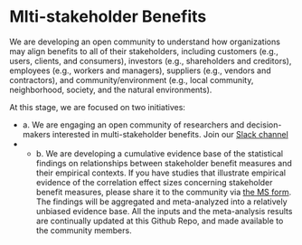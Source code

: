 # Mlti-stakeholder Benefits
We are developing an open community to understand how organizations may align benefits to all of their stakeholders, including customers (e.g., users, clients, and consumers), investors (e.g., shareholders and creditors), employees (e.g., workers and managers), suppliers (e.g., vendors and contractors), and community/environment (e.g., local community, neighborhood, society, and the natural environments).  

At this stage, we are focused on two initiatives:  
- a. We are engaging an open community of researchers and decision-makers interested in multi-stakeholder benefits. Join our [Slack channel](https://app.slack.com/client/T02V6J4J39R/C02V8S6JXFE) 
- - b. We are developing a cumulative evidence base of the statistical findings on relationships between stakeholder benefit measures and their empirical contexts. If you have studies that illustrate empirical evidence of the correlation effect sizes concerning stakeholder benefit measures, please share it to the community via [the MS form](https://forms.office.com/r/AGS6VMwhzN). The findings will be aggregated and meta-analyzed into a relatively unbiased evidence base. All the inputs and the meta-analysis results are continually updated at this Github Repo, and made available to the community members.

